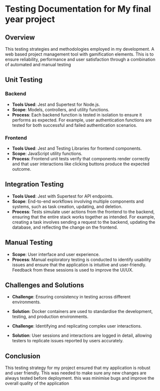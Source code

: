 # Testing Documentation for My final year project 

## Overview

This testing strategies and methodologies employed in my development. A web based project management tool with gamification elements. This is to ensure reliability, performance and user satisfaction through a combination of automated and manual testing 
## Unit Testing

### Backend

- **Tools Used**: Jest and Supertest for Node.js.
- **Scope**: Models, controllers, and utility functions.
- **Process**: Each backend function is tested in isolation to ensure it performs as expected. For example, user authentication functions are tested for both successful and failed authentication scenarios.

### Frontend

- **Tools Used**: Jest and Testing Libraries for frontend components.
- **Scope**: JavaScript utility functions.
- **Process**: Frontend unit tests verify that components render correctly and that user interactions like clicking buttons produce the expected outcome.

## Integration Testing

- **Tools Used**: Jest with Supertest for API endpoints.
- **Scope**: End-to-end workflows involving multiple components and systems, such as task creation, updating, and deletion.
- **Process**: Tests simulate user actions from the frontend to the backend, ensuring that the entire stack works together as intended. For example, creating a task involves sending a request to the backend, updating the database, and reflecting the change on the frontend.


## Manual Testing

- **Scope**: User interface and user experience.
- **Process**: Manual exploratory testing is conducted to identify usability issues and ensure that the application is intuitive and user-friendly. Feedback from these sessions is used to improve the UI/UX.

## Challenges and Solutions

- **Challenge**: Ensuring consistency in testing across different environments.
- **Solution**: Docker containers are used to standardise the development, testing, and production environments.

- **Challenge**: Identifying and replicating complex user interactions.
- **Solution**: User sessions and interactions are logged in detail, allowing testers to replicate issues reported by users accurately.

## Conclusion

This testing strategy for my project ensured that my application is robust and user friendly. This was needed to make sure any new changes are always tested before deployment. this was minimise bugs and improve the overall quality of the application


